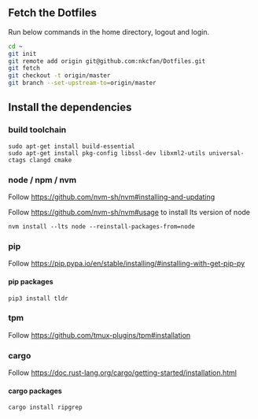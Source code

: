 ## Fetch the Dotfiles
Run below commands in the home directory, logout and login.

```bash
cd ~
git init
git remote add origin git@github.com:nkcfan/Dotfiles.git
git fetch
git checkout -t origin/master
git branch --set-upstream-to=origin/master
```

## Install the dependencies

### build toolchain
```
sudo apt-get install build-essential
sudo apt-get install pkg-config libssl-dev libxml2-utils universal-ctags clangd cmake
```

### node / npm / nvm
Follow https://github.com/nvm-sh/nvm#installing-and-updating

Follow https://github.com/nvm-sh/nvm#usage to install lts version of node
```
nvm install --lts node --reinstall-packages-from=node
```

### pip
Follow https://pip.pypa.io/en/stable/installing/#installing-with-get-pip-py

#### pip packages
```
pip3 install tldr
```

### tpm
Follow https://github.com/tmux-plugins/tpm#installation

### cargo
Follow https://doc.rust-lang.org/cargo/getting-started/installation.html

#### cargo packages
```
cargo install ripgrep
```
